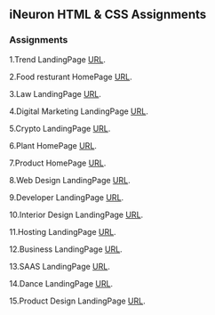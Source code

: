 ## iNeuron HTML & CSS Assignments

### Assignments

1.Trend LandingPage [URL](https://github.com/nafees354/Street_Style_Landing_Page).

2.Food resturant HomePage [URL](https://github.com/nafees354/Food_Restaurant_Landing_Page).

3.Law LandingPage [URL](https://github.com/nafees354/Law_Landing_Page).

4.Digital Marketing LandingPage [URL](https://github.com/nafees354/Digital_Marketing_Home_Page).

5.Crypto LandingPage [URL](https://github.com/nafees354/Crypto_Landing_Page).

6.Plant HomePage [URL](https://github.com/nafees354/Plant_Home_Page).

7.Product HomePage [URL](https://github.com/nafees354/Product_Home_Page).

8.Web Design LandingPage [URL](https://github.com/nafees354/Web_Design_Landing_Page).

9.Developer LandingPage [URL](https://github.com/nafees354/Developer_Landing_Page).

10.Interior Design LandingPage [URL](https://github.com/nafees354/Interior_Designing_Landing_Page).

11.Hosting LandingPage [URL](https://github.com/nafees354/HostLandingPage).

12.Business LandingPage [URL](https://github.com/nafees354/BusinessLandingPage).

13.SAAS LandingPage [URL](https://github.com/nafees354/SAAS-Landing-Page).

14.Dance LandingPage [URL](https://github.com/nafees354/Dance-Landing-Page).

15.Product Design LandingPage [URL](https://github.com/nafees354/Product-Design-LandingPage).
